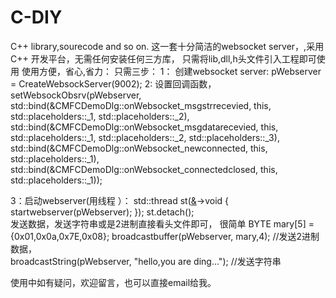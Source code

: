 # C-DIY
C++ library,sourecode and so on.
这一套十分简洁的websocket server，,采用C++ 开发平台，无需任何安装任何三方库， 只需将lib,dll,h头文件引入工程即可使用
使用方便，省心,省力：
只需三步：
1：  创建websocket server:
    pWebserver = CreateWebsockServer(9002);
2:  设置回调函数，
	setWebsockObsrv(pWebserver, std::bind(&CMFCDemoDlg::onWebsocket_msgstrrecevied, this, std::placeholders::_1, std::placeholders::_2),
		std::bind(&CMFCDemoDlg::onWebsocket_msgdatarecevied, this, std::placeholders::_1, std::placeholders::_2, std::placeholders::_3),
		std::bind(&CMFCDemoDlg::onWebsocket_newconnected, this, std::placeholders::_1),
		std::bind(&CMFCDemoDlg::onWebsocket_connectedclosed, this, std::placeholders::_1));
		
		
3：启动webserver(用线程 ）：
    std::thread st([&]()->void {
		startwebserver(pWebserver);
		});
	st.detach();	
发送数据，发送字符串或是2进制直接看头文件即可，
  很简单
  BYTE mary[5] = {0x01,0x0a,0x7E,0x08};
	broadcastbuffer(pWebserver, mary,4); //发送2进制数据，  
  broadcastString(pWebserver, "hello,you are ding..."); //发送字符串
  
  使用中如有疑问，欢迎留言，也可以直接email给我。
  
